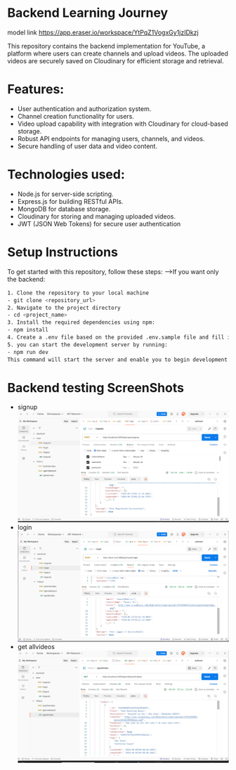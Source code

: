 # Backend Learning Journey

model link
https://app.eraser.io/workspace/YtPqZ1VogxGy1jzIDkzj

This repository contains the backend implementation for YouTube, a platform where users can create channels and upload videos. The uploaded videos are securely saved on Cloudinary for efficient storage and retrieval.

# Features:
- User authentication and authorization system.
- Channel creation functionality for users.
- Video upload capability with integration with Cloudinary for cloud-based storage.
- Robust API endpoints for managing users, channels, and videos.
- Secure handling of user data and video content.

# Technologies used:
- Node.js for server-side scripting.
- Express.js for building RESTful APIs.
- MongoDB for database storage.
- Cloudinary for storing and managing uploaded videos.
- JWT (JSON Web Tokens) for secure user authentication

# Setup Instructions
To get started with this repository, follow these steps: 
-->If you want only the backend:
```bash
1. Clone the repository to your local machine
- git clone <repository_url>
2. Navigate to the project directory
- cd <project_name>
3. Install the required dependencies using npm:
- npm install
4. Create a .env file based on the provided .env.sample file and fill in the necessary environment variables as required by the project.
5. you can start the development server by running:
- npm run dev
This command will start the server and enable you to begin development or testing tasks.
```

# Backend testing ScreenShots
- signup
![alt text](image-2.png)
- login 
![login](image-1.png)
- get allvideos
![all videos](image.png)
